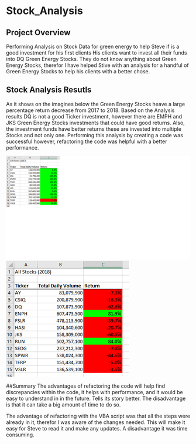 # Stock_Analysis

## Project Overview
Performing Analysis on Stock Data for green energy to help Steve if  is a good investment for his first clients
His clients want to invest all their funds into DQ Green Energy Stocks.  They do not know anything about Green Energy Stocks, therefor I have helped Stive with an analysis for a handful of Green Energy Stocks to help his clients with a better chose.

## Stock Analysis Resutls
As it shows on the imagines below the Green Energy Stocks heave a large percentage return decrease from 2017 to 2018. Based on the Analysis results DQ is not a good Ticker investment, however there are EMPH and JKS Green Energy Stocks investments that could have good returns.  Also, the investment funds have better returns these are invested into multiple Stocks and not only one.
Performing this analysis by creating a code was successful however, refactoring the code was helpful with a better performance. 

![this is an image](https://github.com/hildavaz/Stock_Analysis/blob/main/Resources/VBA_Challenge_2017.png)
![this is an image](https://github.com/hildavaz/Stock_Analysis/blob/main/Resources/VBA_Challenge_2018.png)

##Summary 
The advantages of refactoring the code will help find discrepancies within the code, it helps with performance, and it would be easy to understand in in the future. Tells its story better. The disadvantage is that it can take a big amount of time to do so.

The advantage of refactoring with the VBA script was that all the steps were already in it, therefor I was aware of the changes needed.  This will make it easy for Steve to read it and make any updates. A disadvantage it was time consuming.









